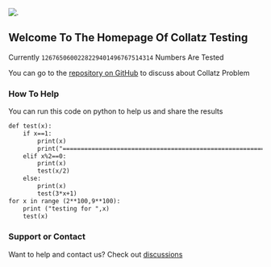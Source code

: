 ![.](https://i.ibb.co/nr8JGLw/Ekran-g-r-nt-s-2022-07-11-143139-fococlipping-standard.png)

## Welcome To The Homepage Of Collatz Testing

Currently `1267650600228229401496767514314` Numbers Are Tested

You can go to the [repository on GitHub](https://github.com/Collatz-Testing/Collatz-Testing) to discuss about Collatz Problem


### How To Help

You can run this code on python to help us and share the results

```markdown
def test(x):
    if x==1:
        print(x)
        print("=================================================================================")
    elif x%2==0:
        print(x)
        test(x/2)
    else:
        print(x)
        test(3*x+1)
for x in range (2**100,9**100):
    print ("testing for ",x)
    test(x)

```
### Support or Contact

Want to help and contact us? Check out [discussions](https://github.com/Collatz-Testing/Collatz-Testing/discussions)
